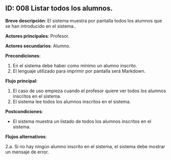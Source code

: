 ## ID: 008 Listar todos los alumnos.

**Breve descripción**: El sistema muestra por pantalla todos los alumnos que se han introducido en el sistema..

**Actores principales**: Profesor.

**Actores secundarios**: Alumno.

**Precondiciones**:

1. En el sistema debe haber como mínimo un alumno inscrito.
2. El lenguaje utilizado para imprimir por pantalla será Markdown.

**Flujo principal**:

1. El caso de uso empieza cuando el profesor quiere ver todos los alumnos inscritos en el sistema.
2. El sistema lee todos los alumnos inscritos en el sistema.

**Postcondiciones**:

- El sistema muestra un listado de todos los alumnos inscritos en el sistema.

**Flujos alternativos**:

2.a. Si no hay ningún alumno inscrito en el sistema, el sistema debe mostrar un mensaje de error.
